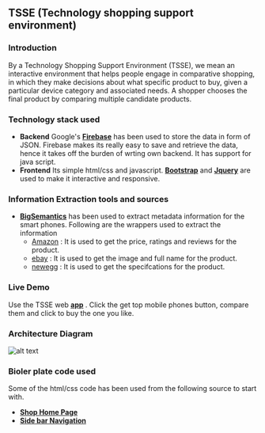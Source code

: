 ## TSSE (Technology shopping support environment)
### Introduction
By a Technology Shopping Support Environment (TSSE), we mean an interactive environment that helps people engage in comparative shopping, in which they make decisions about what specific product to buy, given a particular device category and associated needs. A shopper chooses the final product by comparing multiple candidate products.

### Technology stack used
* **Backend** Google's **[Firebase](https://www.firebase.com/)** has been used to store the data in form of JSON. Firebase makes its really easy to save and retrieve the data, hence it takes off the burden of wrting own backend. It has support for java script.
* **Frontend** Its simple html/css and javascript. **[Bootstrap](http://getbootstrap.com/)** and **[Jquery](https://jquery.com/)** are used to make it interactive and responsive. 

### Information Extraction tools and sources
* **[BigSemantics](https://github.com/ecologylab/BigSemantics/wiki#using-bigsemantics-in-web-applications)** has been used to extract metadata information for the smart phones. Following are the wrappers used to extract the information
    - [Amazon](https://www.amazon.com/) : It is used to get the price, ratings and reviews for the product.
    - [ebay](http://www.ebay.com/) : It is used to get the image and full name for the product.
    - [newegg](http://www.newegg.com/) : It is used to get the specifcations for the product.
    
### Live Demo
Use the TSSE web **[app](http://people.tamu.edu/~sumeet.singh/TSSE/)** . Click the get top mobile phones button, compare them and click to buy the one you like.

### Architecture Diagram
![alt text](http://imgur.com/xzoy9H5.png)

### Bioler plate code used
Some of the html/css code has been used from the following source to start with.
* **[Shop Home Page](https://github.com/BlackrockDigital/startbootstrap-shop-homepage)**
* **[Side bar Navigation](https://github.com/BlackrockDigital/startbootstrap-simple-sidebar)**
